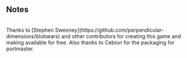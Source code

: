 ## Notes
<br/>
Thanks to [Stephen Sweeney](https://github.com/perpendicular-dimensions/blobwars) and other contributors for creating this game and making available for free. Also thanks to Cebion for the packaging for portmaster.
<br/>
